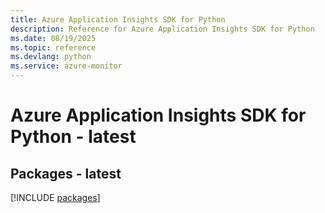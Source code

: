 ```yaml
---
title: Azure Application Insights SDK for Python
description: Reference for Azure Application Insights SDK for Python
ms.date: 08/19/2025
ms.topic: reference
ms.devlang: python
ms.service: azure-monitor
---
```

# Azure Application Insights SDK for Python - latest
## Packages - latest
[!INCLUDE [packages](application-insights-index.md)]